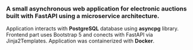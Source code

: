 ### A small asynchronous web application for electronic auctions built with FastAPI using a microservice architecture.


Application interacts with **PostgreSQL** database using **asyncpg** library. Frontend part uses Bootstrap 5 and conects with FastAPI via Jinja2Templates. Application was containerized with **Docker**.
